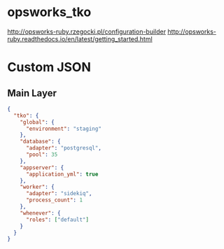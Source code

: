 # opsworks_tko

http://opsworks-ruby.rzegocki.pl/configuration-builder
http://opsworks-ruby.readthedocs.io/en/latest/getting_started.html

# Custom JSON

## Main Layer
```json
{
  "tko": {
    "global": {
      "environment": "staging"
    },
    "database": {
      "adapter": "postgresql",
      "pool": 35
    },
    "appserver": {
      "application_yml": true
    },
    "worker": {
      "adapter": "sidekiq",
      "process_count": 1
    },
    "whenever": {
      "roles": ["default"]
    }
  }
}
```
